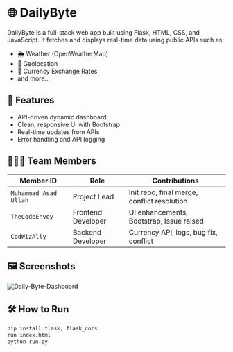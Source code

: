 # 🌐 DailyByte

DailyByte is a full-stack web app built using Flask, HTML, CSS, and JavaScript. It fetches and displays real-time data using public APIs such as:

- 🌦️ Weather (OpenWeatherMap)
- 📍 Geolocation
- 💱 Currency Exchange Rates
- and more...

## 🚀 Features

- API-driven dynamic dashboard
- Clean, responsive UI with Bootstrap
- Real-time updates from APIs
- Error handling and API logging

## 🧑‍🤝‍🧑 Team Members

| Member ID             | Role               | Contributions                               |
|-----------------------|--------------------|---------------------------------------------|
| `Muhammad Asad Ullah` | Project Lead       | Init repo, final merge, conflict resolution |
| `TheCodeEnvoy`        | Frontend Developer | UI enhancements, Bootstrap, Issue raised    |
| `CodWizAlly`          | Backend Developer  | Currency API, logs, bug fix, conflict       |

## 🖼️ Screenshots

![Daily-Byte-Dashboard](https://github.com/user-attachments/assets/2bc2b3b8-0815-42a0-aeb4-146b5a1051cc)

## 🛠️ How to Run

```bash
pip install flask, flask_cors
run index.html
python run.py
